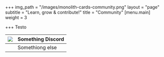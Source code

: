 +++
img_path = "/images/monolith-cards-community.png"
layout = "page"
subtitle = "Learn, grow & contribute!"
title = "Community"
[menu.main]
weight = 3

+++
Testo

| ![](https://gallery.mailchimp.com/a08825d6fe73df28f11896631/images/39c467bf-c2c3-4808-88dc-1cd54a6d8677.png) | Something Discord |
| ------------------------------------------------------------ | ----------------- |
|                                                              | Somethiong else   |

